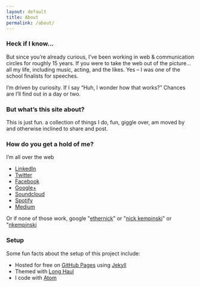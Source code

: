 ```yaml
---
layout: default
title: About
permalink: /about/
---
```


### Heck if I know…

But since you’re already curious, I’ve been working in web & communication circles for roughly 15 years. If you were to take the web out of the picture… all my life, including music, acting, and the likes. Yes – I was one of the school finalists for speeches.

I’m driven by curiosity. If I say “Huh, I wonder how that works?” Chances are I’ll find out in a day or two.

### But what’s this site about?

This is just fun. a collection of things I do, fun, giggle over, am moved by and otherwise inclined to share and post.

### How do you get a hold of me?

I’m all over the web

 - [LinkedIn](http://www.linkedin.com/in/nkempinski)
 - [Twitter](https://twitter.com/ethernick)
 - [Facebook](https://www.facebook.com/nkempinski)
 - [Google+](https://plus.google.com/+NickKempinski)
 - [Soundcloud](https://soundcloud.com/ethernick)
 - [Spotify](https://open.spotify.com/user/ethernick)
 - [Medium](https://medium.com/@ethernick)
 
Or if none of those work,&nbsp;google "[ethernick](https://www.google.ca/search?q=ethernick)" or "[nick kempinski](https://www.google.ca/search?q=%22nick+kempinski)" or "[nkempinski](https://www.google.ca/search?q=nkempinski)

### Setup

Some fun facts about the setup of this project include:

* Hosted for free on [GitHub Pages](https://pages.github.com) using [Jekyll](http://jekyllrb.com)
* Themed with [Long Haul](https://github.com/brianmaierjr/long-haul)
* I code with [Atom](http://atom.io)
